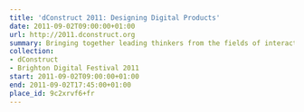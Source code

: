 ```yaml
---
title: 'dConstruct 2011: Designing Digital Products'
date: 2011-09-02T09:00:00+01:00
url: http://2011.dconstruct.org
summary: Bringing together leading thinkers from the fields of interaction design, mobile design and ubiquitous computing to explore how we can bridge the gap between physical and digital product design.
collection:
- dConstruct
- Brighton Digital Festival 2011
start: 2011-09-02T09:00:00+01:00
end: 2011-09-02T17:45:00+01:00
place_id: 9c2xrvf6+fr
---
```

